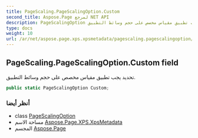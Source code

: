 ```yaml
---
title: PageScaling.PageScalingOption.Custom
second_title: Aspose.Page لمرجع NET API
description: PageScalingOption مجال. تحديد يجب تطبيق مقياس مخصص على حجم وسائط التطبيق.
type: docs
weight: 10
url: /ar/net/aspose.page.xps.xpsmetadata/pagescaling.pagescalingoption/custom/
---
```

## PageScaling.PageScalingOption.Custom field

تحديد يجب تطبيق مقياس مخصص على حجم وسائط التطبيق.

```csharp
public static PageScalingOption Custom;
```

### أنظر أيضا

* class [PageScalingOption](../)
* مساحة الاسم [Aspose.Page.XPS.XpsMetadata](../../pagescaling.pagescalingoption/)
* المجسم [Aspose.Page](../../../)


